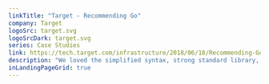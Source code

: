 ```yaml
---
linkTitle: "Target - Recommending Go"
company: Target
logoSrc: target.svg
logoSrcDark: target.svg
series: Case Studies
link: https://tech.target.com/infrastructure/2018/06/18/Recommending-GoLang-at-Target.html
description: "We loved the simplified syntax, strong standard library, great external community, and well-built and maintained libraries. We loved the fast compile times and incredibly small images we could build when deploying containers. As we continue to grow and scale our technical solutions to our guests, we find the concurrency primitives in Go particularly useful."
inLandingPageGrid: true
---
```

